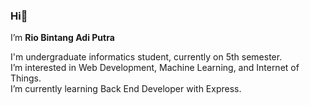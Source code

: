 ### Hi👋
I’m **Rio Bintang Adi Putra**

I'm undergraduate informatics student, currently on 5th semester. \
I’m interested in Web Development, Machine Learning, and Internet of Things. \
I’m currently learning Back End Developer with Express.


<!---
RoxasDavega/RoxasDavega is a ✨ special ✨ repository because its `README.md` (this file) appears on your GitHub profile.
You can click the Preview link to take a look at your changes.
--->
